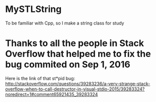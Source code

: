 # MySTLString
To be familiar with Cpp, so I make a string class for study

# Thanks to all the people in Stack Overflow that helped me to fix the bug commited on Sep 1, 2016
Here is the link of that st*pid bug:
http://stackoverflow.com/questions/39283236/a-very-strange-stack-overflow-when-to-call-destructor-in-visual-stdio-2015/39283324?noredirect=1#comment65921435_39283324
